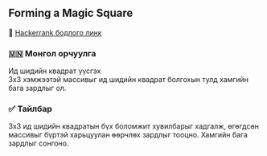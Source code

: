 ## Forming a Magic Square
🔗 [Hackerrank бодлого линк](https://www.hackerrank.com/challenges/magic-square-forming)

### 🇲🇳 Монгол орчуулга  
Ид шидийн квадрат үүсгэх  
3x3 хэмжээтэй массивыг ид шидийн квадрат болгохын тулд хамгийн бага зардлыг ол.

### ✅ Тайлбар  
3x3 ид шидийн квадратын бүх боломжит хувилбарыг хадгалж, өгөгдсөн массивыг бүртэй харьцуулан өөрчлөх зардлыг тооцно. Хамгийн бага зардлыг сонгоно.
